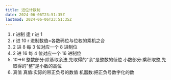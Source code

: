 ```yaml
---
title: 进位计数制
date: 2024-06-06T23:51:35Z
lastmod: 2024-06-06T23:51:35Z
---
```


1. r 进制
   逢 r 进 1
2. r 进 10
   r 进制数值=各数码位与位权的乘机之合
3. 2 进 8
   每 3 位对应一个 8 进制位
4. 2 进 16
   每 4 位对应一个 16 进制位
5. 10->R
   整数部分:除基取余法,先取得的"余"是整数的低位
   小数部分:乘积取整,先取得的"整"是小数的高位
6. 真值
   真值:实际的带正负号的数值
   机器数:把正负号数字化的数
